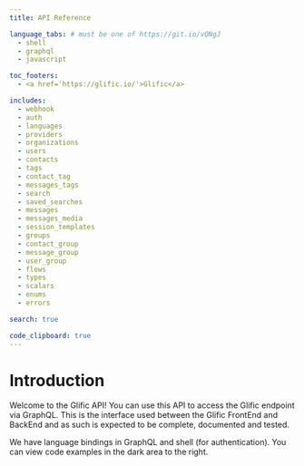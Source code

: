 ```yaml
---
title: API Reference

language_tabs: # must be one of https://git.io/vQNgJ
  - shell
  - graphql
  - javascript

toc_footers:
  - <a href='https://glific.io/'>Glific</a>

includes:
  - webhook
  - auth
  - languages
  - providers
  - organizations
  - users
  - contacts
  - tags
  - contact_tag
  - messages_tags
  - search
  - saved_searches
  - messages
  - messages_media
  - session_templates
  - groups
  - contact_group
  - message_group
  - user_group
  - flows
  - types
  - scalars
  - enums
  - errors

search: true

code_clipboard: true
---
```


# Introduction

Welcome to the Glific API! You can use this API to access the Glific  endpoint via GraphQL. This is the
interface used between the Glific FrontEnd and BackEnd and as such is expected to be
complete, documented and tested.

We have language bindings in GraphQL and shell (for authentication).
You can view code examples in the dark area to the right.
